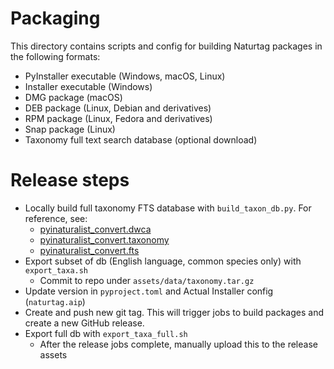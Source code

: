 # Packaging
This directory contains scripts and config for building Naturtag packages in the following formats:
* PyInstaller executable (Windows, macOS, Linux)
* Installer executable (Windows)
* DMG package (macOS)
* DEB package (Linux, Debian and derivatives)
* RPM package (Linux, Fedora and derivatives)
* Snap package (Linux)
* Taxonomy full text search database (optional download)

# Release steps
* Locally build full taxonomy FTS database with `build_taxon_db.py`. For reference, see:
  * [pyinaturalist_convert.dwca](https://pyinaturalist-convert.readthedocs.io/en/stable/modules/dwca.html)
  * [pyinaturalist_convert.taxonomy](https://pyinaturalist-convert.readthedocs.io/en/stable/modules/taxonomy.html)
  * [pyinaturalist_convert.fts](https://pyinaturalist-convert.readthedocs.io/en/stable/modules/fts.html)
* Export subset of db (English language, common species only) with `export_taxa.sh`
  * Commit to repo under `assets/data/taxonomy.tar.gz`
* Update version in `pyproject.toml` and Actual Installer config (`naturtag.aip`)
* Create and push new git tag. This will trigger jobs to build packages and create a new GitHub release.
* Export full db with `export_taxa_full.sh`
  * After the release jobs complete, manually upload this to the release assets
